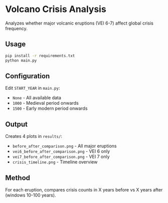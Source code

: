 # Volcano Crisis Analysis

Analyzes whether major volcanic eruptions (VEI 6-7) affect global crisis frequency.

## Usage

```bash
pip install -r requirements.txt
python main.py
```

## Configuration

Edit `START_YEAR` in `main.py`:
- `None` - All available data 
- `1000` - Medieval period onwards
- `1500` - Early modern period onwards

## Output

Creates 4 plots in `results/`:
- `before_after_comparison.png` - All major eruptions
- `vei6_before_after_comparison.png` - VEI 6 only  
- `vei7_before_after_comparison.png` - VEI 7 only
- `crisis_timeline.png` - Timeline overview

## Method

For each eruption, compares crisis counts in X years before vs X years after (windows 10-100 years).